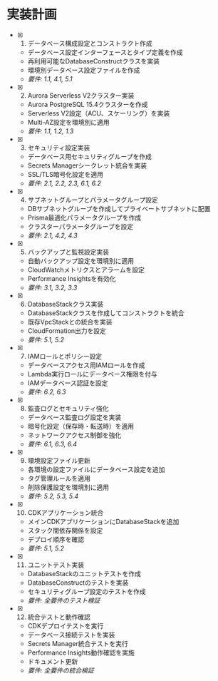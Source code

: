 # 実装計画

- [x] 1. データベース構成設定とコンストラクト作成
  - データベース設定インターフェースとタイプ定義を作成
  - 再利用可能なDatabaseConstructクラスを実装
  - 環境別データベース設定ファイルを作成
  - _要件: 1.1, 4.1, 5.1_

- [x] 2. Aurora Serverless V2クラスター実装
  - Aurora PostgreSQL 15.4クラスターを作成
  - Serverless V2設定（ACU、スケーリング）を実装
  - Multi-AZ設定を環境別に適用
  - _要件: 1.1, 1.2, 1.3_

- [x] 3. セキュリティ設定実装
  - データベース用セキュリティグループを作成
  - Secrets Managerシークレット統合を実装
  - SSL/TLS暗号化設定を適用
  - _要件: 2.1, 2.2, 2.3, 6.1, 6.2_

- [x] 4. サブネットグループとパラメータグループ設定
  - DBサブネットグループを作成してプライベートサブネットに配置
  - Prisma最適化パラメータグループを作成
  - クラスターパラメータグループを設定
  - _要件: 2.1, 4.2, 4.3_

- [x] 5. バックアップと監視設定実装
  - 自動バックアップ設定を環境別に適用
  - CloudWatchメトリクスとアラームを設定
  - Performance Insightsを有効化
  - _要件: 3.1, 3.2, 3.3_

- [x] 6. DatabaseStackクラス実装
  - DatabaseStackクラスを作成してコンストラクトを統合
  - 既存VpcStackとの統合を実装
  - CloudFormation出力を設定
  - _要件: 5.1, 5.2_

- [x] 7. IAMロールとポリシー設定
  - データベースアクセス用IAMロールを作成
  - Lambda実行ロールにデータベース権限を付与
  - IAMデータベース認証を設定
  - _要件: 6.2, 6.3_

- [x] 8. 監査ログとセキュリティ強化
  - データベース監査ログ設定を実装
  - 暗号化設定（保存時・転送時）を適用
  - ネットワークアクセス制御を強化
  - _要件: 6.1, 6.3, 6.4_

- [x] 9. 環境設定ファイル更新
  - 各環境の設定ファイルにデータベース設定を追加
  - タグ管理ルールを適用
  - 削除保護設定を環境別に適用
  - _要件: 5.2, 5.3, 5.4_

- [x] 10. CDKアプリケーション統合
  - メインCDKアプリケーションにDatabaseStackを追加
  - スタック間依存関係を設定
  - デプロイ順序を確認
  - _要件: 5.1, 5.2_

- [x] 11. ユニットテスト実装
  - DatabaseStackのユニットテストを作成
  - DatabaseConstructのテストを実装
  - セキュリティグループ設定のテストを作成
  - _要件: 全要件のテスト検証_

- [x] 12. 統合テストと動作確認
  - CDKデプロイテストを実行
  - データベース接続テストを実装
  - Secrets Manager統合テストを実行
  - Performance Insights動作確認を実施
  - ドキュメント更新
  - _要件: 全要件の統合検証_
